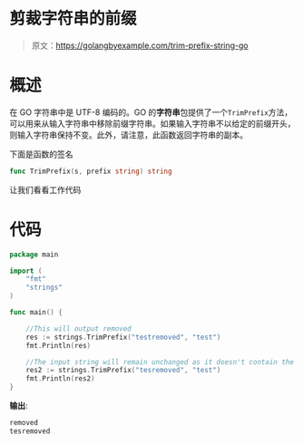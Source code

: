 # 剪裁字符串的前缀

> 原文：<https://golangbyexample.com/trim-prefix-string-go>

# **概述**

在 GO 字符串中是 UTF-8 编码的。GO 的**字符串**包提供了一个`TrimPrefix`方法，可以用来从输入字符串中移除前缀字符串。如果输入字符串不以给定的前缀开头，则输入字符串保持不变。此外，请注意，此函数返回字符串的副本。

下面是函数的签名

```go
func TrimPrefix(s, prefix string) string
```

让我们看看工作代码

# **代码**

```go
package main

import (
    "fmt"
    "strings"
)

func main() {

    //This will output removed
    res := strings.TrimPrefix("testremoved", "test")
    fmt.Println(res)

    //The input string will remain unchanged as it doesn't contain the test as prefix
    res2 := strings.TrimPrefix("tesremoved", "test")
    fmt.Println(res2)
}
```

**输出**:

```go
removed
tesremoved
```